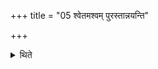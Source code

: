 +++
title = "05 श्वेतमश्वम् पुरस्तान्नयन्ति"

+++

<details><summary>थिते</summary>

श्वेतमश्वं पुरस्तान्नयन्ति ५
</details>
